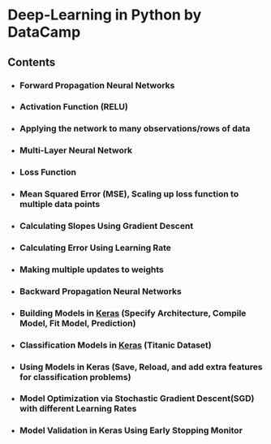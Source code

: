 # Deep-Learning in Python by DataCamp

## Contents

* ### Forward Propagation Neural Networks
* ### Activation Function (RELU)
* ### Applying the network to many observations/rows of data
* ### Multi-Layer Neural Network
* ### Loss Function
* ### Mean Squared Error (MSE), Scaling up loss function to multiple data points
* ### Calculating Slopes Using Gradient Descent
* ### Calculating Error Using Learning Rate
* ### Making multiple updates to weights
* ### Backward Propagation Neural Networks
* ### Building Models in [Keras](https://keras.io/) (Specify Architecture, Compile Model, Fit Model, Prediction)
* ### Classification Models in [Keras](https://keras.io/) (Titanic Dataset)
* ### Using Models in Keras (Save, Reload, and add extra features for classification problems)
* ### Model Optimization via Stochastic Gradient Descent(SGD) with different Learning Rates
* ### Model Validation in Keras Using Early Stopping Monitor
